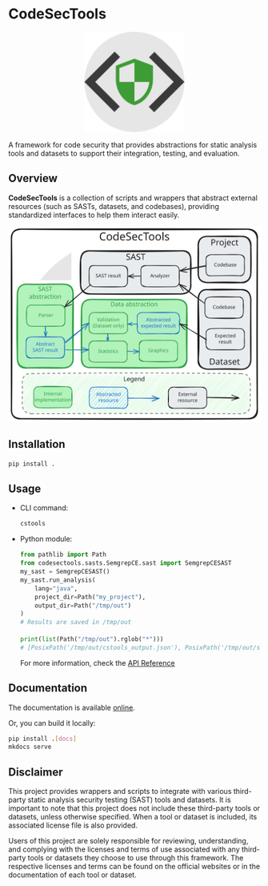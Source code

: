# CodeSecTools

<div align="center">
  <img src="docs/assets/logo.svg" alt="Logo" style="width: 200px; height: auto;" />
</div>

A framework for code security that provides abstractions for static analysis tools and datasets to support their integration, testing, and evaluation.

## Overview

**CodeSecTools** is a collection of scripts and wrappers that abstract external resources (such as SASTs, datasets, and codebases), providing standardized interfaces to help them interact easily.

<div align="center">
  <img src="docs/assets/overview.svg" alt="Logo" style="width: auto; height: auto;" />
</div>

## Installation
  
```bash
pip install .
```
## Usage

- CLI command:

  ```bash
  cstools
  ```

- Python module:

  ```python
  from pathlib import Path
  from codesectools.sasts.SemgrepCE.sast import SemgrepCESAST
  my_sast = SemgrepCESAST()
  my_sast.run_analysis(
      lang="java", 
      project_dir=Path("my_project"), 
      output_dir=Path("/tmp/out")
  )
  # Results are saved in /tmp/out

  print(list(Path("/tmp/out").rglob("*")))
  # [PosixPath('/tmp/out/cstools_output.json'), PosixPath('/tmp/out/semgrep_output.json')]
  ```

  For more information, check the [API Reference](https://oppida.github.io/CodeSecTools/api/index.html)

## Documentation

The documentation is available [online](https://oppida.github.io/CodeSecTools/).

Or, you can build it locally:
```bash
pip install .[docs]
mkdocs serve
```

## Disclaimer

This project provides wrappers and scripts to integrate with various third-party static analysis security testing (SAST) tools and datasets. It is important to note that this project does not include these third-party tools or datasets, unless otherwise specified. When a tool or dataset is included, its associated license file is also provided.

Users of this project are solely responsible for reviewing, understanding, and complying with the licenses and terms of use associated with any third-party tools or datasets they choose to use through this framework. The respective licenses and terms can be found on the official websites or in the documentation of each tool or dataset.